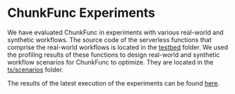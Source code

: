 # ChunkFunc Experiments

We have evaluated ChunkFunc in experiments with various real-world and synthetic workflows.
The source code of the serverless functions that comprise the real-world workflows is located in the [testbed](https://github.com/polaris-slo-cloud/chunk-func/tree/master/testbed) folder.
We used the profiling results of these functions to design real-world and synthetic workflow scenarios for ChunkFunc to optimize.
They are located in the [ts/scenarios](https://github.com/polaris-slo-cloud/chunk-func/tree/master/ts/scenarios) folder.

The results of the latest execution of the experiments can be found [here](./2024-11-15).
